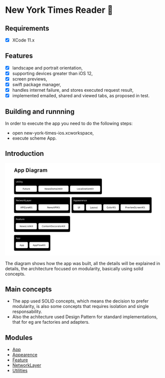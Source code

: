 # New York Times Reader 📱

## Requirements

- [x] XCode 11.x

## Features

- [x] landscape and portrait orientation,
- [x] supporting devices greater than iOS 12,
- [x] screen previews,
- [x] swift package manager,
- [x] handles internet failure, and stores executed request result,
- [x] implemented emailed, shared and viewed tabs, as proposed in test.

## Building and runnning

In order to execute the app you need to do the following steps:

- open new-york-times-ios.xcworkspace,
- execute scheme App.

## Introduction

![Image](resources/diagram.png)

The diagram shows how the app was built, all the details will be explained in details, the architecture focused on modularity, basically using solid concepts.

## Main concepts

- The app used SOLID concepts, which means the decision to prefer modularity, is also some concepts that requires isolation and single responsability.
- Also the achitecture used Design Pattern for standard implementations, that for eg are factories and adapters.

## Modules

- [App](/App/README.md)
- [Appearence](/Appearence/README.md)
- [Feature](/Feature/README.md)
- [NetworkLayer](/NetworkLayer/README.md)
- [Utilities](/Utilities/README.md)
